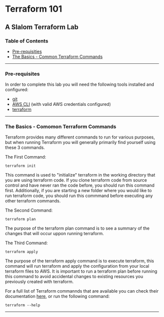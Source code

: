 # Terraform 101
## A Slalom Terraform Lab

### Table of Contents
* [Pre-requisities](#pre-requisites)
* [The Basics - Common Terraform Commands](#the-basics---comomon-terraform-commands)

---

### Pre-requisites
In order to complete this lab you will need the following tools installed and configured:
* [git](https://git-scm.com/downloads)
* [AWS CLI](https://docs.aws.amazon.com/cli/latest/userguide/cli-chap-install.html) (with valid AWS credentials configured)
* [terraform](https://learn.hashicorp.com/terraform/getting-started/install.html)

---

### The Basics - Comomon Terraform Commands
Terraform provides many different commands to run for various purposes, but when running Terraform you will generally primarily find yourself using these 3 commands.

The First Command:
```
terraform init
```
This command is used to "initialize" terraform in the working directory that you are using terraform code. If you clone terraform code from source control and have never ran the code before, you should run this command first. Additionally, if you are starting a new folder where you would like to run terraform code, you should run this commmand before executing any other terraform commands.

The Second Command:
```
terraform plan
```
The purpose of the terraform plan command is to see a summary of the changes that will occur uppon running terraform.

The Third Command:
```
terraform apply
```
The purpose of the terraform apply command is to execute terraform, this command will run terraform and apply the configuration from your local terraform files to AWS. It is important to run a terraform plan before running this command to avoid accidental changes to existing resources you previously created with terraform.

For a full list of Terraform commannds that are available you can check their documentation [here](https://www.terraform.io/docs/commands/init.html), or run the following command:
```
terraform --help
```

---